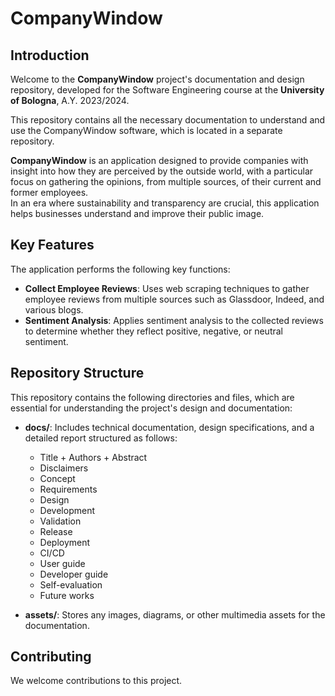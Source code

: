 # CompanyWindow

## Introduction
Welcome to the **CompanyWindow** project's documentation and design repository, developed for the Software Engineering course at the **University of Bologna**, A.Y. 2023/2024.  

This repository contains all the necessary documentation to understand and use the CompanyWindow software, which is located in a separate repository.  

**CompanyWindow** is an application designed to provide companies with insight into how they are perceived by the outside world, with a particular focus on gathering the opinions, from multiple sources, of their current and former employees.  
In an era where sustainability and transparency are crucial, this application helps businesses understand and improve their public image.



## Key Features
The application performs the following key functions:

- **Collect Employee Reviews**: Uses web scraping techniques to gather employee reviews from multiple sources such as Glassdoor, Indeed, and various blogs.
- **Sentiment Analysis**: Applies sentiment analysis to the collected reviews to determine whether they reflect positive, negative, or neutral sentiment.



## Repository Structure
This repository contains the following directories and files, which are essential for understanding the project's design and documentation:

- **docs/**: Includes technical documentation, design specifications, and a detailed report structured as follows:
  - Title + Authors + Abstract  
  - Disclaimers  
  - Concept  
  - Requirements  
  - Design  
  - Development  
  - Validation  
  - Release  
  - Deployment  
  - CI/CD  
  - User guide  
  - Developer guide  
  - Self-evaluation  
  - Future works  

- **assets/**: Stores any images, diagrams, or other multimedia assets for the documentation.

## Contributing
We welcome contributions to this project.
